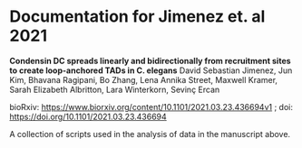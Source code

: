 # Documentation for Jimenez et. al 2021
**Condensin DC spreads linearly and bidirectionally from recruitment sites to create loop-anchored TADs in C. elegans**
David Sebastian Jimenez, Jun Kim, Bhavana Ragipani, Bo Zhang, Lena Annika Street, Maxwell Kramer, Sarah Elizabeth Albritton, Lara Winterkorn, Sevinç Ercan

bioRxiv: https://www.biorxiv.org/content/10.1101/2021.03.23.436694v1 ; doi: https://doi.org/10.1101/2021.03.23.436694

A collection of scripts used in the analysis of data in the manuscript above.
